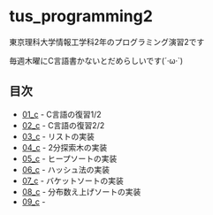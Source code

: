 # tus_programming2

東京理科大学情報工学科2年のプログラミング演習2です

毎週木曜にC言語書かないとだめらしいです(´·ω·`)

## 目次
- [01_c](https://github.com/tensaitensai/tus_sophomore_programming2/tree/master/01_c) - C言語の復習1/2 
- [02_c](https://github.com/tensaitensai/tus_sophomore_programming2/tree/master/02_c) - C言語の復習2/2
- [03_c](https://github.com/tensaitensai/tus_sophomore_programming2/tree/master/03_c) - リストの実装
- [04_c](https://github.com/tensaitensai/tus_sophomore_programming2/tree/master/04_c) - 2分探索木の実装
- [05_c](https://github.com/tensaitensai/tus_sophomore_programming2/tree/master/05_c) - ヒープソートの実装
- [06_c](https://github.com/tensaitensai/tus_sophomore_programming2/tree/master/06_c) - ハッシュ法の実装 
- [07_c](https://github.com/tensaitensai/tus_sophomore_programming2/tree/master/07_c) - バケットソートの実装
- [08_c](https://github.com/tensaitensai/tus_sophomore_programming2/tree/master/08_c) - 分布数え上げソートの実装
- [09_c](https://github.com/tensaitensai/tus_sophomore_programming2/tree/master/09_c) - 